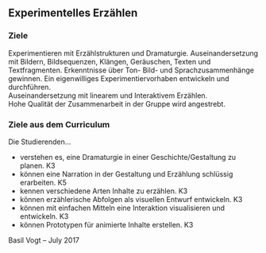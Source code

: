 ## Experimentelles Erzählen

### Ziele
Experimentieren mit Erzählstrukturen und Dramaturgie. Auseinandersetzung mit Bildern, Bildsequenzen, Klängen, Geräuschen, Texten und Textfragmenten. Erkenntnisse über Ton- Bild- und Sprachzusammenhänge gewinnen. Ein eigenwilliges Experimentiervorhaben entwickeln und durchführen.  
Auseinandersetzung mit linearem und Interaktivem Erzählen.  
Hohe Qualität der Zusammenarbeit in der Gruppe wird angestrebt.  

### Ziele aus dem Curriculum
Die Studierenden…
* verstehen es, eine Dramaturgie in einer Geschichte/Gestaltung zu planen. K3
* können eine Narration in der Gestaltung und Erzählung schlüssig erarbeiten. K5
* kennen verschiedene Arten Inhalte zu erzählen. K3
* können erzählerische Abfolgen als visuellen Entwurf entwickeln. K3
* können mit einfachen Mitteln eine Interaktion visualisieren und entwickeln. K3
* können Prototypen für animierte Inhalte erstellen. K3


Basil Vogt – July 2017
